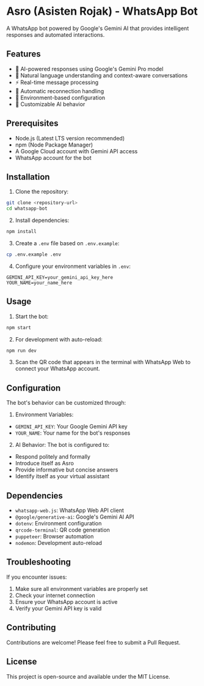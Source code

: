 # Asro (Asisten Rojak) - WhatsApp Bot

A WhatsApp bot powered by Google's Gemini AI that provides intelligent responses and automated interactions.

## Features

- 🤖 AI-powered responses using Google's Gemini Pro model
- 💬 Natural language understanding and context-aware conversations
- ⚡ Real-time message processing
- 🔄 Automatic reconnection handling
- 🔐 Environment-based configuration
- 🎯 Customizable AI behavior

## Prerequisites

- Node.js (Latest LTS version recommended)
- npm (Node Package Manager)
- A Google Cloud account with Gemini API access
- WhatsApp account for the bot

## Installation

1. Clone the repository:
```bash
git clone <repository-url>
cd whatsapp-bot
```

2. Install dependencies:
```bash
npm install
```

3. Create a `.env` file based on `.env.example`:
```bash
cp .env.example .env
```

4. Configure your environment variables in `.env`:
```
GEMINI_API_KEY=your_gemini_api_key_here
YOUR_NAME=your_name_here
```

## Usage

1. Start the bot:
```bash
npm start
```

2. For development with auto-reload:
```bash
npm run dev
```

3. Scan the QR code that appears in the terminal with WhatsApp Web to connect your WhatsApp account.

## Configuration

The bot's behavior can be customized through:

1. Environment Variables:
- `GEMINI_API_KEY`: Your Google Gemini API key
- `YOUR_NAME`: Your name for the bot's responses

2. AI Behavior:
The bot is configured to:
- Respond politely and formally
- Introduce itself as Asro
- Provide informative but concise answers
- Identify itself as your virtual assistant

## Dependencies

- `whatsapp-web.js`: WhatsApp Web API client
- `@google/generative-ai`: Google's Gemini AI API
- `dotenv`: Environment configuration
- `qrcode-terminal`: QR code generation
- `puppeteer`: Browser automation
- `nodemon`: Development auto-reload

## Troubleshooting

If you encounter issues:

1. Make sure all environment variables are properly set
2. Check your internet connection
3. Ensure your WhatsApp account is active
4. Verify your Gemini API key is valid

## Contributing

Contributions are welcome! Please feel free to submit a Pull Request.

## License

This project is open-source and available under the MIT License.
